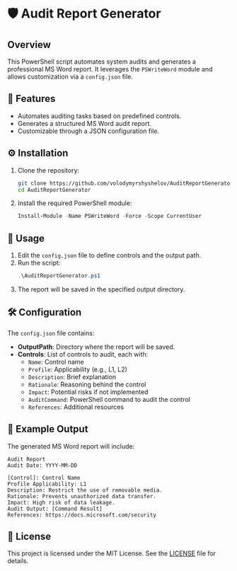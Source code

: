 # 🛡️ Audit Report Generator

## Overview
This PowerShell script automates system audits and generates a professional MS Word report. It leverages the `PSWriteWord` module and allows customization via a `config.json` file.

## 🚀 Features
- Automates auditing tasks based on predefined controls.
- Generates a structured MS Word audit report.
- Customizable through a JSON configuration file.

## ⚙️ Installation
1. Clone the repository:
   ```bash
   git clone https://github.com/volodymyrshyshelov/AuditReportGenerator.git
   cd AuditReportGenerator
   ```
2. Install the required PowerShell module:
   ```powershell
   Install-Module -Name PSWriteWord -Force -Scope CurrentUser
   ```

## 📌 Usage
1. Edit the `config.json` file to define controls and the output path.
2. Run the script:
   ```powershell
   .\AuditReportGenerator.ps1
   ```
3. The report will be saved in the specified output directory.

## 🛠️ Configuration
The `config.json` file contains:
- **OutputPath**: Directory where the report will be saved.
- **Controls**: List of controls to audit, each with:
  - `Name`: Control name
  - `Profile`: Applicability (e.g., L1, L2)
  - `Description`: Brief explanation
  - `Rationale`: Reasoning behind the control
  - `Impact`: Potential risks if not implemented
  - `AuditCommand`: PowerShell command to audit the control
  - `References`: Additional resources

## 📄 Example Output
The generated MS Word report will include:
```
Audit Report
Audit Date: YYYY-MM-DD

[Control]: Control Name
Profile Applicability: L1
Description: Restrict the use of removable media.
Rationale: Prevents unauthorized data transfer.
Impact: High risk of data leakage.
Audit Output: [Command Result]
References: https://docs.microsoft.com/security
```

## 📜 License
This project is licensed under the MIT License. See the [LICENSE](LICENSE) file for details.
